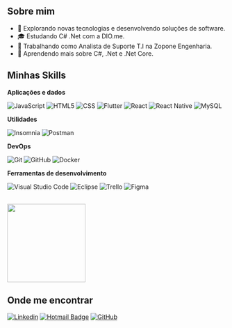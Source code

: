## Sobre mim

- 🤔 Explorando novas tecnologias e desenvolvendo soluções de software.
- 🎓 Estudando C# .Net com a DIO.me.
- 💼 Trabalhando como Analista de Suporte T.I na Zopone Engenharia.
- 🌱 Aprendendo mais sobre C#, .Net e .Net Core.

## Minhas Skills

**Aplicações e dados**

![JavaScript](https://img.shields.io/badge/-JavaScript-333333?style=flat&logo=javascript)
![HTML5](https://img.shields.io/badge/-HTML5-333333?style=flat&logo=HTML5)
![CSS](https://img.shields.io/badge/-CSS-333333?style=flat&logo=CSS3&logoColor=1572B6)
![Flutter](https://img.shields.io/badge/-Flutter-333333?style=flat&logo=Flutter)
![React](https://img.shields.io/badge/-React-333333?style=flat&logo=react)
![React Native](https://img.shields.io/badge/-React%20Native-333333?style=flat&logo=react)
![MySQL](https://img.shields.io/badge/-MySQL-333333?style=flat&logo=mysql)

**Utilidades**

![Insomnia](https://img.shields.io/badge/-Insomnia-333333?style=flat&logo=insomnia)
![Postman](https://img.shields.io/badge/-Postman-333333?style=flat&logo=postman)

**DevOps**

![Git](https://img.shields.io/badge/-Git-333333?style=flat&logo=git)
![GitHub](https://img.shields.io/badge/-GitHub-333333?style=flat&logo=github)
![Docker](https://img.shields.io/badge/-Docker-333333?style=flat&logo=docker)

**Ferramentas de desenvolvimento**

![Visual Studio Code](https://img.shields.io/badge/-Visual%20Studio%20Code-333333?style=flat&logo=visual-studio-code&logoColor=007ACC)
![Eclipse](https://img.shields.io/badge/-Eclipse-333333?style=flat&logo=eclipse-ide&logoColor=2C2255)
![Trello](https://img.shields.io/badge/-Trello-333333?style=flat&logo=trello&logoColor=007ACC)
![Figma](https://img.shields.io/badge/-Figma-333333?style=flat&logo=figma&logoColor=007ACC)

<br/>

<a href="https://github.com/davidbragaa" title="Perfil do David">
  <img height="180em" src="https://github-readme-mobile-gotech/api?username=davidbragaa&theme=dracula&show_icons=true" />
</a>

## Onde me encontrar

[![Linkedin](https://img.shields.io/badge/-david--esanto-blue?style=flat-square&logo=Linkedin&logoColor=white&link=https://linkedin.com/in/david-esantos)](https://linkedin.com/in/david-esantos)
[![Hotmail Badge](https://img.shields.io/badge/david.stl@hotmail.com-006bed?style=flat-square&logo=Hotmail&logoColor=white&link=mailto:david.stl@hotmail.com)](mailto:david.stl@hotmail.com)
[![GitHub](https://img.shields.io/github/followers/davidbragaa?label=follow&style=social)](https://github.com/davidbragaa)

